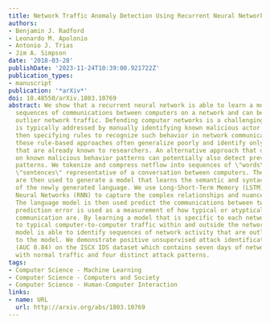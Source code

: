 ```yaml
---
title: Network Traffic Anomaly Detection Using Recurrent Neural Networks
authors:
- Benjamin J. Radford
- Leonardo M. Apolonio
- Antonio J. Trias
- Jim A. Simpson
date: '2018-03-28'
publishDate: '2023-11-24T10:39:00.921722Z'
publication_types:
- manuscript
publication: '*arXiv*'
doi: 10.48550/arXiv.1803.10769
abstract: We show that a recurrent neural network is able to learn a model to represent
  sequences of communications between computers on a network and can be used to identify
  outlier network traffic. Defending computer networks is a challenging problem and
  is typically addressed by manually identifying known malicious actor behavior and
  then specifying rules to recognize such behavior in network communications. However,
  these rule-based approaches often generalize poorly and identify only those patterns
  that are already known to researchers. An alternative approach that does not rely
  on known malicious behavior patterns can potentially also detect previously unseen
  patterns. We tokenize and compress netflow into sequences of \"words\" that form
  \"sentences\" representative of a conversation between computers. These sentences
  are then used to generate a model that learns the semantic and syntactic grammar
  of the newly generated language. We use Long-Short-Term Memory (LSTM) cell Recurrent
  Neural Networks (RNN) to capture the complex relationships and nuances of this language.
  The language model is then used predict the communications between two IPs and the
  prediction error is used as a measurement of how typical or atyptical the observed
  communication are. By learning a model that is specific to each network, yet generalized
  to typical computer-to-computer traffic within and outside the network, a language
  model is able to identify sequences of network activity that are outliers with respect
  to the model. We demonstrate positive unsupervised attack identification performance
  (AUC 0.84) on the ISCX IDS dataset which contains seven days of network activity
  with normal traffic and four distinct attack patterns.
tags:
- Computer Science - Machine Learning
- Computer Science - Computers and Society
- Computer Science - Human-Computer Interaction
links:
- name: URL
  url: http://arxiv.org/abs/1803.10769
---
```

